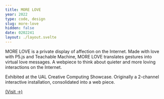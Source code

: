 ```yaml
---
title: MORE LOVE
year: 2022
type: code, design
slug: more-love
hidden: false
date: 0202241
layout: ./layout.svelte
---
```


MORE LOVE is a private display of affection on the Internet. Made with love with P5.js and Teachable Machine, MORE LOVE translates gestures into virtual love messages. A webpiece to think about quieter and more loving interactions on the Internet.

Exhibited at the UAL Creative Computing Showcase. Originally a 2-channel interactive installation, consolidated into a web piece.

[(Visit →)](https://morelove.netlify.com)